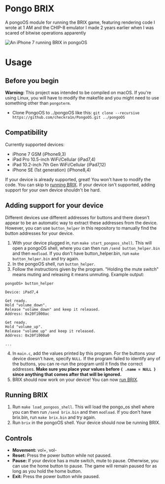 # Pongo BRIX

A pongoOS module for running the BRIX game, featuring rendering code I wrote at 1 AM and the CHIP-8 emulator I made 2 years earlier when I was scared of bitwise operations apparently

![An iPhone 7 running BRIX in pongoOS](brix.png)

# Usage

## Before you begin

**Warning:** This project was intended to be compiled on macOS. If you're using Linux, you will have to modify the makefile and you might need to use something other than `pongoterm`.

- Clone PongoOS to ../pongoOS like this: `git clone --recursive https://github.com/checkra1n/PongoOS.git ../pongoOS`

## Compatibility

Currently supported devices:
- iPhone 7 GSM (iPhone9,3)
- iPad Pro 10.5-inch WiFi/Cellular (iPad7,4)
- iPad 10.2-inch 7th Gen WiFi/Cellular (iPad7,12)
- iPhone SE (1st generation) (iPhone8,4)

If your device is already supported, great! You won't have to modify the code. You can skip to [running BRIX](#running-brix). If your device isn't supported, adding support for your own device shouldn't be hard.

## Adding support for your device

Different devices use different addresses for buttons and there doesn't appear to be an automatic way to extract these addresses from the device. However, you can use `button_helper` in this repository to manually find the button addresses for your device.

1. With your device plugged in, run `make start_pongoos_shell`. This will open a pongoOS shell, where you can then run `/send button_helper.bin` and then `modload`. If you don't have button_helper.bin, run `make button_helper.bin` and try again.
2. In the pongoOS shell, run `button_helper`.
3. Follow the instructions given by the program. "Holding the mute switch" means muting and releasing it means unmuting. Example output:
```
pongoOS> button_helper

Device: iPad7,4

Get ready.
Hold "volume_down".
Release "volume_down" and keep it released.
Address: 0x20f1000ac

Get ready.
Hold "volume_up".
Release "volume_up" and keep it released.
Address: 0x20f1000a0

...
```
4. In `main.c`, add the values printed by this program. For the buttons your device doesn't have, specify `NULL`. If the program failed to identify any of the buttons, you can re-run the program until it finds the correct addresses. **Make sure you place your values before `{ .name = NULL }` since anything that comes after that will be ignored.**
5. BRIX should now work on your device! You can now [run BRIX](#running-brix).

## Running BRIX

1. Run `make load_pongoos_shell`. This will load the pongo_os shell where you can then run `/send brix.bin` and then `modload`. If you don't have brix.bin, run `make brix.bin` and try again.
2. Run `brix` in the pongoOS shell. Your device should now be running BRIX.

## Controls

- **Movement:** vol+, vol-
- **Reset:** Press the power button while not paused.
- **Pause:** If your device has a mute switch, mute to pause. Otherwise, you can use the home button to pause. The game will remain paused for as long as you hold the home button.
- **Exit:** Press the power button while paused.
